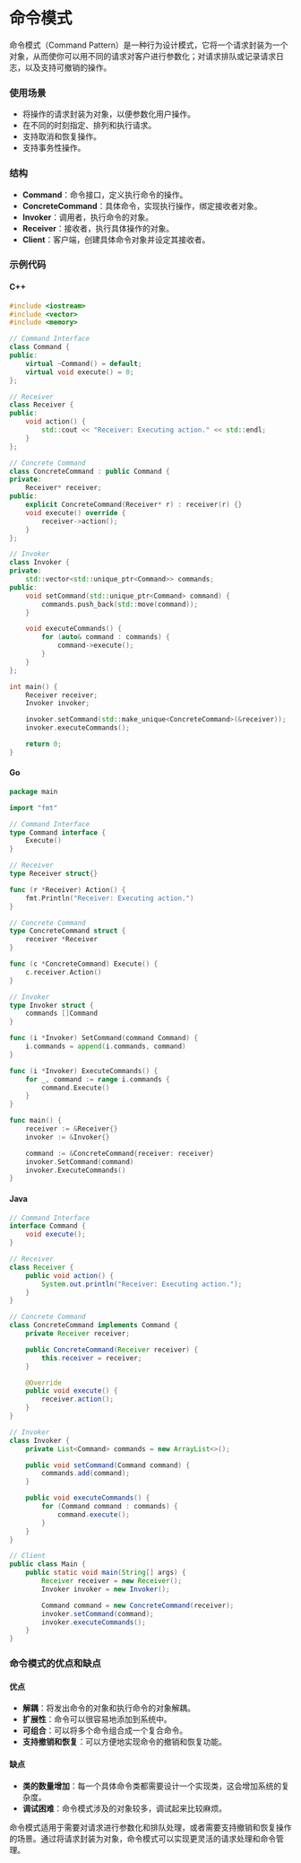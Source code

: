 # 命令模式

命令模式（Command Pattern）是一种行为设计模式，它将一个请求封装为一个对象，从而使你可以用不同的请求对客户进行参数化；对请求排队或记录请求日志，以及支持可撤销的操作。

### 使用场景
- 将操作的请求封装为对象，以便参数化用户操作。
- 在不同的时刻指定、排列和执行请求。
- 支持取消和恢复操作。
- 支持事务性操作。

### 结构
- **Command**：命令接口，定义执行命令的操作。
- **ConcreteCommand**：具体命令，实现执行操作，绑定接收者对象。
- **Invoker**：调用者，执行命令的对象。
- **Receiver**：接收者，执行具体操作的对象。
- **Client**：客户端，创建具体命令对象并设定其接收者。

### 示例代码

#### C++
```cpp
#include <iostream>
#include <vector>
#include <memory>

// Command Interface
class Command {
public:
    virtual ~Command() = default;
    virtual void execute() = 0;
};

// Receiver
class Receiver {
public:
    void action() {
        std::cout << "Receiver: Executing action." << std::endl;
    }
};

// Concrete Command
class ConcreteCommand : public Command {
private:
    Receiver* receiver;
public:
    explicit ConcreteCommand(Receiver* r) : receiver(r) {}
    void execute() override {
        receiver->action();
    }
};

// Invoker
class Invoker {
private:
    std::vector<std::unique_ptr<Command>> commands;
public:
    void setCommand(std::unique_ptr<Command> command) {
        commands.push_back(std::move(command));
    }

    void executeCommands() {
        for (auto& command : commands) {
            command->execute();
        }
    }
};

int main() {
    Receiver receiver;
    Invoker invoker;

    invoker.setCommand(std::make_unique<ConcreteCommand>(&receiver));
    invoker.executeCommands();

    return 0;
}
```

#### Go
```go
package main

import "fmt"

// Command Interface
type Command interface {
    Execute()
}

// Receiver
type Receiver struct{}

func (r *Receiver) Action() {
    fmt.Println("Receiver: Executing action.")
}

// Concrete Command
type ConcreteCommand struct {
    receiver *Receiver
}

func (c *ConcreteCommand) Execute() {
    c.receiver.Action()
}

// Invoker
type Invoker struct {
    commands []Command
}

func (i *Invoker) SetCommand(command Command) {
    i.commands = append(i.commands, command)
}

func (i *Invoker) ExecuteCommands() {
    for _, command := range i.commands {
        command.Execute()
    }
}

func main() {
    receiver := &Receiver{}
    invoker := &Invoker{}

    command := &ConcreteCommand{receiver: receiver}
    invoker.SetCommand(command)
    invoker.ExecuteCommands()
}
```

#### Java
```java
// Command Interface
interface Command {
    void execute();
}

// Receiver
class Receiver {
    public void action() {
        System.out.println("Receiver: Executing action.");
    }
}

// Concrete Command
class ConcreteCommand implements Command {
    private Receiver receiver;

    public ConcreteCommand(Receiver receiver) {
        this.receiver = receiver;
    }

    @Override
    public void execute() {
        receiver.action();
    }
}

// Invoker
class Invoker {
    private List<Command> commands = new ArrayList<>();

    public void setCommand(Command command) {
        commands.add(command);
    }

    public void executeCommands() {
        for (Command command : commands) {
            command.execute();
        }
    }
}

// Client
public class Main {
    public static void main(String[] args) {
        Receiver receiver = new Receiver();
        Invoker invoker = new Invoker();

        Command command = new ConcreteCommand(receiver);
        invoker.setCommand(command);
        invoker.executeCommands();
    }
}
```

### 命令模式的优点和缺点

#### 优点
- **解耦**：将发出命令的对象和执行命令的对象解耦。
- **扩展性**：命令可以很容易地添加到系统中。
- **可组合**：可以将多个命令组合成一个复合命令。
- **支持撤销和恢复**：可以方便地实现命令的撤销和恢复功能。

#### 缺点
- **类的数量增加**：每一个具体命令类都需要设计一个实现类，这会增加系统的复杂度。
- **调试困难**：命令模式涉及的对象较多，调试起来比较麻烦。

命令模式适用于需要对请求进行参数化和排队处理，或者需要支持撤销和恢复操作的场景。通过将请求封装为对象，命令模式可以实现更灵活的请求处理和命令管理。